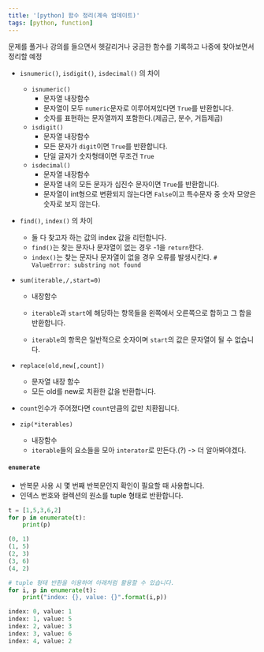 ```yaml
---
title: '[python] 함수 정리(계속 업데이트)'
tags: [python, function]
---
```


문제를 풀거나 강의를 들으면서 헷갈리거나 궁금한 함수를 기록하고 나중에 찾아보면서 정리할 예정

- `isnumeric()`, `isdigit()`, `isdecimal()` 의 차이

  - `isnumeric()`
    - 문자열 내장함수
    - 문자열이 모두 `numeric`문자로 이루어져있다면 `True`를 반환합니다.
    - 숫자를 표현하는 문자열까지 포함한다.(제곱근, 분수, 거듭제곱)
  - `isdigit()`
    - 문자열 내장함수
    - 모든 문자가 `digit`이면 `True`를 반환합니다.
    - 단일 글자가 숫자형태이면 무조건 `True`
  - `isdecimal()`
    - 문자열 내장함수
    - 문자열 내의 모든 문자가 십진수 문자이면 `True`를 반환합니다.
    - 문자열이 int형으로 변환되지 않는다면 `False`이고 특수문자 중 숫자 모양은 숫자로 보지 않는다.

- `find()`, `index()` 의 차이

  - 둘 다 찾고자 하는 값의 index 값을 리턴합니다.
  - `find()`는 찾는 문자나 문자열이 없는 경우 -1을 `return`한다.
  - `index()`는 찾는 문자나 문자열이 없을 경우 오류를 발생시킨다.
    `# ValueError: substring not found`

- `sum(iterable,/,start=0)`

  - 내장함수

  - `iterable`과 `start`에 해당하는 항목들을 왼쪽에서 오른쪽으로 합하고 그 합을 반환합니다.
  - `iterable`의 항목은 일반적으로 숫자이며 `start`의 값은 문자열이 될 수 없습니다.

- `replace(old,new[,count])`

  - 문자열 내장 함수
  - 모든 old를 new로 치환한 값을 반환합니다.

- `count`인수가 주어졌다면 `count`만큼의 값만 치환됩니다.
- `zip(*iterables)`

  - 내장함수
  - `iterable`들의 요소들을 모아 `interator`로 만든다.(?) -> 더 알아봐야겠다.

#### `enumerate`

- 반복문 사용 시 몇 번째 반복문인지 확인이 필요할 때 사용합니다.
- 인덱스 번호와 컬렉션의 원소를 tuple 형태로 반환합니다.

```python
t = [1,5,3,6,2]
for p in enumerate(t):
    print(p)

(0, 1)
(1, 5)
(2, 3)
(3, 6)
(4, 2)

# tuple 형태 반환을 이용하여 아래처럼 활용할 수 있습니다.
for i, p in enumerate(t):
    print("index: {}, value: {}".format(i,p))

index: 0, value: 1
index: 1, value: 5
index: 2, value: 3
index: 3, value: 6
index: 4, value: 2
```
